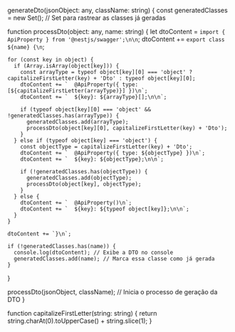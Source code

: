 generateDto(jsonObject: any, className: string) {
  const generatedClasses = new Set<string>(); // Set para rastrear as classes já geradas

  function processDto(object: any, name: string) {
    let dtoContent = `import { ApiProperty } from '@nestjs/swagger';\n\n`;
    dtoContent += `export class ${name} {\n`;

    for (const key in object) {
      if (Array.isArray(object[key])) {
        const arrayType = typeof object[key][0] === 'object' ? capitalizeFirstLetter(key) + 'Dto' : typeof object[key][0];
        dtoContent += `  @ApiProperty({ type: [${capitalizeFirstLetter(arrayType)}] })\n`;
        dtoContent += `  ${key}: ${arrayType}[];\n\n`;

        if (typeof object[key][0] === 'object' && !generatedClasses.has(arrayType)) {
          generatedClasses.add(arrayType);
          processDto(object[key][0], capitalizeFirstLetter(key) + 'Dto');
        }
      } else if (typeof object[key] === 'object') {
        const objectType = capitalizeFirstLetter(key) + 'Dto';
        dtoContent += `  @ApiProperty({ type: ${objectType} })\n`;
        dtoContent += `  ${key}: ${objectType};\n\n`;

        if (!generatedClasses.has(objectType)) {
          generatedClasses.add(objectType);
          processDto(object[key], objectType);
        }
      } else {
        dtoContent += `  @ApiProperty()\n`;
        dtoContent += `  ${key}: ${typeof object[key]};\n\n`;
      }
    }

    dtoContent += `}\n`;

    if (!generatedClasses.has(name)) {
      console.log(dtoContent); // Exibe a DTO no console
      generatedClasses.add(name); // Marca essa classe como já gerada
    }
  }

  processDto(jsonObject, className); // Inicia o processo de geração da DTO
}

function capitalizeFirstLetter(string: string) {
  return string.charAt(0).toUpperCase() + string.slice(1);
}
